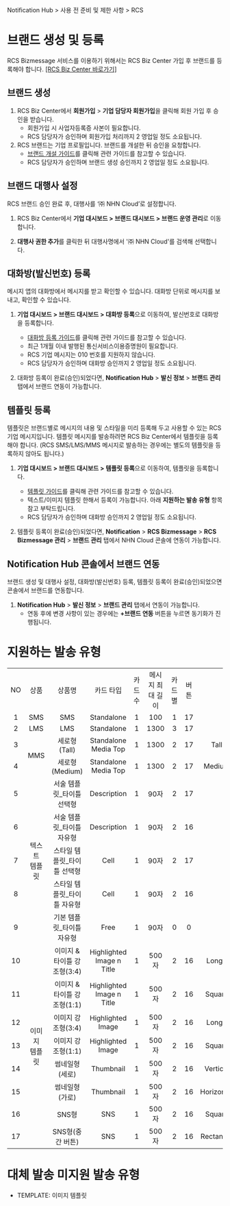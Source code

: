 Notification Hub > 사용 전 준비 및 제한 사항 > RCS

# 브랜드 생성 및 등록

RCS Bizmessage 서비스를 이용하기 위해서는 RCS Biz Center 가입 후 브랜드를 등록해야 합니다. [[RCS Biz Center 바로가기]](https://www.rcsbizcenter.com/main)

## 브랜드 생성
1. RCS Biz Center에서 **회원가입** > **기업 담당자 회원가입**을 클릭해 회원 가입 후 승인을 받습니다.
    * 회원가입 시 사업자등록증 사본이 필요합니다.
    * RCS 담당자가 승인하며 회원가입 처리까지 2 영업일 정도 소요됩니다.
2. RCS 브랜드는 기업 프로필입니다. 브랜드를 개설한 뒤 승인을 요청합니다.
    * [브랜드 개설 가이드](https://www.rcsbizcenter.com/GuideBrand)를 클릭해 관련 가이드를 참고할 수 있습니다.
    * RCS 담당자가 승인하며 브랜드 생성 승인까지 2 영업일 정도 소요됩니다.

## 브랜드 대행사 설정
RCS 브랜드 승인 완료 후, 대행사를 ‘㈜ NHN Cloud’로 설정합니다.

1. RCS Biz Center에서 **기업 대시보드 > 브랜드 대시보드 > 브랜드 운영 관리**로 이동합니다.

2. **대행사 권한 추가**를 클릭한 뒤 대행사명에서 '㈜ NHN Cloud'를 검색해 선택합니다.

## 대화방(발신번호) 등록
메시지 앱의 대화방에서 메시지를 받고 확인할 수 있습니다. 대화방 단위로 메시지를 보내고, 확인할 수 있습니다.

1. **기업 대시보드 > 브랜드 대시보드 > 대화방 등록**으로 이동하여, 발신번호로 대화방을 등록합니다.
    * [대화방 등록 가이드](https://www.rcsbizcenter.com/Chatbot#section01)를 클릭해 관련 가이드를 참고할 수 있습니다.
    * 최근 1개월 이내 발행된 통신서비스이용증명원이 필요합니다.
    * RCS 기업 메시지는 010 번호를 지원하지 않습니다.
    * RCS 담당자가 승인하며 대화방 승인까지 2 영업일 정도 소요됩니다.

2. 대화방 등록이 완료(승인)되었다면, **Notification Hub** > **발신 정보** > **브랜드 관리** 탭에서 브랜드 연동이 가능합니다.

## 템플릿 등록
템플릿은 브랜드별로 메시지의 내용 및 스타일을 미리 등록해 두고 사용할 수 있는 RCS 기업 메시지입니다.
템플릿 메시지를 발송하려면 RCS Biz Center에서 템플릿을 등록해야 합니다. (RCS SMS/LMS/MMS 메시지로 발송하는 경우에는 별도의 템플릿을 등록하지 않아도 됩니다.)

1. **기업 대시보드 > 브랜드 대시보드 > 템플릿 등록**으로 이동하여, 템플릿을 등록합니다.
    * [템플릿 가이드](https://www.rcsbizcenter.com/RcsMessageType#section04)를 클릭해 관련 가이드를 참고할 수 있습니다.
    * 텍스트/이미지 템플릿 한해서 등록이 가능합니다. 아래 **지원하는 발송 유형** 항목 참고 부탁드립니다. 
    * RCS 담당자가 승인하며 대화방 승인까지 2 영업일 정도 소요됩니다.

2. 템플릿 등록이 완료(승인)되었다면, **Notification** > **RCS Bizmessage** > **RCS Bizmessage 관리** > **브랜드 관리** 탭에서 NHN Cloud 콘솔에 연동이 가능합니다.

## Notification Hub 콘솔에서 브랜드 연동
브랜드 생성 및 대행사 설정, 대화방(발신번호) 등록, 템플릿 등록이 완료(승인)되었으면 콘솔에서 브랜드를 연동합니다.

1. **Notification Hub** > **발신 정보** > **브랜드 관리** 탭에서 연동이 가능합니다.
    * 연동 후에 변경 사항이 있는 경우에는 **+브랜드 연동** 버튼을 누르면 동기화가 진행됩니다.


# 지원하는 발송 유형

<table class="custom-table" style="text-align: center">
    <tr>
        <td>NO</td>
        <td>상품</td>
        <td>상품명</td>
        <td>카드 타입</td>
        <td>카드 수</td>
        <td>메시지 최대 길이</td>
        <td>카드별</td>
        <td>버튼</td>
        <td>이미지</td>
    </tr>
    <tr>
        <td>1</td>
        <td>SMS</td>
        <td>SMS</td>
        <td>Standalone</td>
        <td>1</td>
        <td>100</td>
        <td>1</td>
        <td>17</td>
        <td>-</td>
    </tr>
    <tr>
        <td>2</td>
        <td>LMS</td>
        <td>LMS</td>
        <td>Standalone</td>
        <td>1</td>
        <td>1300</td>
        <td>3</td>
        <td>17</td>
        <td>-</td>
    </tr>
    <tr>
        <td>3</td>
        <td rowspan="2">MMS</td>
        <td>세로형(Tall)</td>
        <td>Standalone Media Top</td>
        <td>1</td>
        <td>1300</td>
        <td>2</td>
        <td>17</td>
        <td>Tall(568x528)</td>
    </tr>
    <tr>
        <td>4</td>
        <td>세로형(Medium)</td>
        <td>Standalone Media Top</td>
        <td>1</td>
        <td>1300</td>
        <td>2</td>
        <td>17</td>
        <td>Medium(568x336)</td>
    </tr>
    <tr>
        <td>5</td>
        <td rowspan="5">텍스트<br/>템플릿</td>
        <td>서술 템플릿_타이틀 선택형</td>
        <td>Description</td>
        <td>1</td>
        <td>90자</td>
        <td>2</td>
        <td>17</td>
        <td rowspan="5">-</td>
    </tr>
    <tr>
        <td>6</td>
        <td>서술 템플릿_타이틀 자유형</td>
        <td>Description</td>
        <td>1</td>
        <td>90자</td>
        <td>2</td>
        <td>16</td>
    </tr>
    <tr>
        <td>7</td>
        <td>스타일 템플릿_타이틀 선택형</td>
        <td>Cell</td>
        <td>1</td>
        <td>90자</td>
        <td>2</td>
        <td>17</td>
    </tr>
    <tr>
        <td>8</td>
        <td>스타일 템플릿_타이틀 자유형</td>
        <td>Cell</td>
        <td>1</td>
        <td>90자</td>
        <td>2</td>
        <td>16</td>
    </tr>
    <tr>
        <td>9</td>
        <td>기본 템플릿_타이틀 자유형</td>
        <td>Free</td>
        <td>1</td>
        <td>90자</td>
        <td>0</td>
        <td>0</td>
    </tr>
    <tr>
        <td>10</td>
        <td rowspan="8">이미지<br/>템플릿</td>
        <td>이미지 & 타이틀 강조형(3:4)</td>
        <td>Highlighted Image n Title</td>
        <td>1</td>
        <td>500자</td>
        <td>2</td>
        <td>16</td>
        <td>Long(900x1200)</td>
    </tr>
    <tr>
        <td>11</td>
        <td>이미지 & 타이틀 강조형(1:1)</td>
        <td>Highlighted Image n Title</td>
        <td>1</td>
        <td>500자</td>
        <td>2</td>
        <td>16</td>
        <td>Square(900x900)</td>
    </tr>
    <tr>
        <td>12</td>
        <td>이미지 강조형(3:4)</td>
        <td>Highlighted Image</td>
        <td>1</td>
        <td>500자</td>
        <td>2</td>
        <td>16</td>
        <td>Long(900x1200)</td>
    </tr>
    <tr>
        <td>13</td>
        <td>이미지 강조형(1:1)</td>
        <td>Highlighted Image</td>
        <td>1</td>
        <td>500자</td>
        <td>2</td>
        <td>16</td>
        <td>Square(900x900)</td>
    </tr>
    <tr>
        <td>14</td>
        <td>썸네일형(세로)</td>
        <td>Thumbnail</td>
        <td>1</td>
        <td>500자</td>
        <td>2</td>
        <td>16</td>
        <td>Vertical(900x560)</td>
    </tr>
    <tr>
        <td>15</td>
        <td>썸네일형(가로)</td>
        <td>Thumbnail</td>
        <td>1</td>
        <td>500자</td>
        <td>2</td>
        <td>16</td>
        <td>Horizontal(900x560)</td>
    </tr>
    <tr>
        <td>16</td>
        <td>SNS형</td>
        <td>SNS</td>
        <td>1</td>
        <td>500자</td>
        <td>2</td>
        <td>16</td>
        <td>Square(900x900)</td>
    </tr>
    <tr>
        <td>17</td>
        <td>SNS형(중간 버튼)</td>
        <td>SNS</td>
        <td>1</td>
        <td>500자</td>
        <td>2</td>
        <td>16</td>
        <td>Rectangle(900x560)</td>
    </tr>
</table>

# 대체 발송 미지원 발송 유형
- TEMPLATE: 이미지 템플릿
